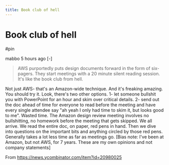 ```yaml
---
title: Book club of hell
---
```


# Book club of hell

#pin 

mabbo 5 hours ago [-] 
> AWS purportedly puts design documents forward in the form of six-pagers. They start meetings with a 20 minute silent reading session. It's like the book club from hell.

Not just AWS- that's an Amazon-wide technique. And it's freaking amazing. You should try it.
Look, there's two other options. 1- let someone bullshit you with PowerPoint for an hour and skim over critical details. 2- send out the doc ahead of time for everyone to read before the meeting and have every single attendee say "ah yeah I only had time to skim it, but looks good to me". Wasted time.
The Amazon design review meeting involves no bullshitting, no homework before the meeting that gets skipped. We all arrive. We read the entire doc, on paper, red pens in hand. Then we dive into questions on the important bits and anything circled by those red pens.
Generally takes a lot less time as far as meetings go.
[Bias note: I've been at Amazon, but not AWS, for 7 years. These are my own opinions and not company statements] 

From <https://news.ycombinator.com/item?id=20980025> 